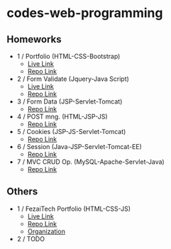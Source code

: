 # codes-web-programming


## Homeworks
 
- 1 / Portfolio (HTML-CSS-Bootstrap) 
  - [Live Link](https://zahidayturan.github.io/) 
  - [Repo Link](https://github.com/zahidayturan/codes-web-programming/tree/main/web-programming-23-24-spring-term/homework-1)
- 2 / Form Validate (Jquery-Java Script)
  - [Live Link](https://zahidayturan.github.io/codes-web-programming/web-programming-23-24-spring-term/homework-2/)
  - [Repo Link](https://github.com/zahidayturan/codes-web-programming/tree/main/web-programming-23-24-spring-term/homework-2)
- 3 / Form Data (JSP-Servlet-Tomcat)
  - [Repo Link](https://github.com/zahidayturan/codes-web-programming/tree/main/web-programming-23-24-spring-term/homework-3)
- 4 / POST mng. (HTML-JSP-JS)
  - [Repo Link](https://github.com/zahidayturan/codes-web-programming/tree/main/web-programming-23-24-spring-term/homework-4)
- 5 / Cookies (JSP-JS-Servlet-Tomcat)
  - [Repo Link](https://github.com/zahidayturan/codes-web-programming/tree/main/web-programming-23-24-spring-term/homework-5)
- 6 / Session (Java-JSP-Servlet-Tomcat-EE)
  - [Repo Link](https://github.com/zahidayturan/codes-web-programming/tree/main/web-programming-23-24-spring-term/homework-6)
- 7 / MVC CRUD Op. (MySQL-Apache-Servlet-Java)
  - [Repo Link](https://github.com/zahidayturan/codes-web-programming/tree/main/web-programming-23-24-spring-term/homework-7)





## Others
- 1 / FezaiTech Portfolio (HTML-CSS-JS)
    - [Live Link](https://fezaitech.github.io/)
    - [Repo Link](https://github.com/FezaiTech/fezaitech.github.io)
    - [Organization](https://github.com/FezaiTech)
- 2 / TODO

